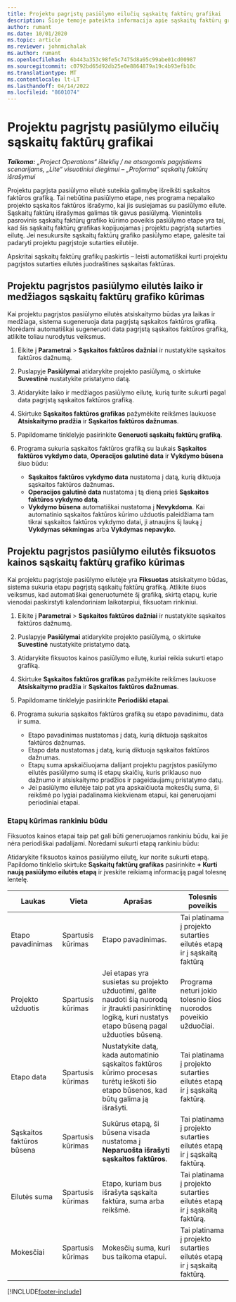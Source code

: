 ```yaml
---
title: Projektu pagrįstų pasiūlymo eilučių sąskaitų faktūrų grafikai
description: Šioje temoje pateikta informacija apie sąskaitų faktūrų grafikų ir pasiūlymo eilučių etapų kūrimą.
author: rumant
ms.date: 10/01/2020
ms.topic: article
ms.reviewer: johnmichalak
ms.author: rumant
ms.openlocfilehash: 6b443a353c98fe5c7475d8a95c99abe01cd00987
ms.sourcegitcommit: c0792bd65d92db25e0e8864879a19c4b93efb10c
ms.translationtype: MT
ms.contentlocale: lt-LT
ms.lasthandoff: 04/14/2022
ms.locfileid: "8601074"
---
```

# <a name="invoice-schedules-on-project-based-quote-lines"></a>Projektu pagrįstų pasiūlymo eilučių sąskaitų faktūrų grafikai

_**Taikoma:** „Project Operations“ išteklių / ne atsargomis pagrįstiems scenarijams, „Lite“ visuotiniui diegimui – „Proforma“ sąskaitų faktūrų išrašymui_

Projektu pagrįsta pasiūlymo eilutė suteikia galimybę išreikšti sąskaitos faktūros grafiką. Tai nebūtina pasiūlymo etape, nes programa nepalaiko projekto sąskaitos faktūros išrašymo, kai jis susiejamas su pasiūlymo eilute. Sąskaitų faktūrų išrašymas galimas tik gavus pasiūlymą. Vienintelis pasrovinis sąskaitų faktūrų grafiko kūrimo poveikis pasiūlymo etape yra tai, kad šis sąskaitų faktūrų grafikas kopijuojamas į projektu pagrįstą sutarties eilutę. Jei nesukursite sąskaitų faktūrų grafiko pasiūlymo etape, galėsite tai padaryti projektu pagrįstoje sutarties eilutėje.

Apskritai sąskaitų faktūrų grafikų paskirtis – leisti automatiškai kurti projektu pagrįstos sutarties eilutės juodraštines sąskaitas faktūras. 

## <a name="create-a-time-and-material-invoice-schedule-for-a-project-based-quote-line"></a>Projektu pagrįstos pasiūlymo eilutės laiko ir medžiagos sąskaitų faktūrų grafiko kūrimas

Kai projektu pagrįstos pasiūlymo eilutės atsiskaitymo būdas yra laikas ir medžiaga, sistema sugeneruoja data pagrįstą sąskaitos faktūros grafiką. Norėdami automatiškai sugeneruoti data pagrįstą sąskaitos faktūros grafiką, atlikite toliau nurodytus veiksmus.

1. Eikite į **Parametrai** > **Sąskaitos faktūros dažniai** ir nustatykite sąskaitos faktūros dažnumą.
2. Puslapyje **Pasiūlymai** atidarykite projekto pasiūlymą, o skirtuke **Suvestinė** nustatykite pristatymo datą.
3. Atidarykite laiko ir medžiagos pasiūlymo eilutę, kurią turite sukurti pagal data pagrįstą sąskaitos faktūros grafiką. 
4. Skirtuke **Sąskaitos faktūros grafikas** pažymėkite reikšmes laukuose **Atsiskaitymo pradžia** ir **Sąskaitos faktūros dažnumas**. 
5. Papildomame tinklelyje pasirinkite **Generuoti sąskaitų faktūrų grafiką**.
6. Programa sukuria sąskaitos faktūros grafiką su laukais **Sąskaitos faktūros vykdymo data**, **Operacijos galutinė data** ir **Vykdymo būsena** šiuo būdu:

    - **Sąskaitos faktūros vykdymo data** nustatoma į datą, kurią diktuoja sąskaitos faktūros dažnumas.
    - **Operacijos galutinė data** nustatoma į tą dieną prieš **Sąskaitos faktūros vykdymo datą**.
    - **Vykdymo būsena** automatiškai nustatoma į **Nevykdoma**. Kai automatinio sąskaitos faktūros kūrimo užduotis paleidžiama tam tikrai sąskaitos faktūros vykdymo datai, ji atnaujins šį lauką į **Vykdymas sėkmingas** arba **Vykdymas nepavyko**.

## <a name="create-a-fixed-price-invoice-schedule-for-a-project-based-quote-line"></a>Projektu pagrįstos pasiūlymo eilutės fiksuotos kainos sąskaitų faktūrų grafiko kūrimas

Kai projektu pagrįstoje pasiūlymo eilutėje yra **Fiksuotas** atsiskaitymo būdas, sistema sukuria etapu pagrįstą sąskaitų faktūrų grafiką. Atlikite šiuos veiksmus, kad automatiškai generuotumėte šį grafiką, skirtą etapų, kurie vienodai paskirstyti kalendoriniam laikotarpiui, fiksuotam rinkiniui.

1. Eikite į **Parametrai** > **Sąskaitos faktūros dažniai** ir nustatykite sąskaitos faktūros dažnumą.
2. Puslapyje **Pasiūlymai** atidarykite projekto pasiūlymą, o skirtuke **Suvestinė** nustatykite pristatymo datą.
3. Atidarykite fiksuotos kainos pasiūlymo eilutę, kuriai reikia sukurti etapo grafiką. 
4. Skirtuke **Sąskaitos faktūros grafikas** pažymėkite reikšmes laukuose **Atsiskaitymo pradžia** ir **Sąskaitos faktūros dažnumas**. 
5. Papildomame tinklelyje pasirinkite **Periodiški etapai**.
6. Programa sukuria sąskaitos faktūros grafiką su etapo pavadinimu, data ir suma.

    - Etapo pavadinimas nustatomas į datą, kurią diktuoja sąskaitos faktūros dažnumas.
    - Etapo data nustatomas į datą, kurią diktuoja sąskaitos faktūros dažnumas.
    - Etapų suma apskaičiuojama dalijant projektu pagrįstos pasiūlymo eilutės pasiūlymo sumą iš etapų skaičių, kuris priklauso nuo dažnumo ir atsiskaitymo pradžios ir pageidaujamų pristatymo datų.
    - Jei pasiūlymo eilutėje taip pat yra apskaičiuota mokesčių suma, ši reikšmė po lygiai padalinama kiekvienam etapui, kai generuojami periodiniai etapai.

### <a name="manually-create-milestones"></a>Etapų kūrimas rankiniu būdu

Fiksuotos kainos etapai taip pat gali būti generuojamos rankiniu būdu, kai jie nėra periodiškai padalijami. Norėdami sukurti etapą rankiniu būdu:

Atidarykite fiksuotos kainos pasiūlymo eilutę, kur norite sukurti etapą. Papildomo tinklelio skirtuke **Sąskaitų faktūrų grafikas** pasirinkite **+ Kurti naują pasiūlymo eilutės etapą** ir įveskite reikiamą informaciją pagal tolesnę lentelę.

| **Laukas** | **Vieta** | **Aprašas** | **Tolesnis poveikis** |
| --- | --- | --- | --- |
| Etapo pavadinimas | Spartusis kūrimas | Etapo pavadinimas. | Tai platinama į projekto sutarties eilutės etapą ir į sąskaitą faktūrą |
| Projekto užduotis | Spartusis kūrimas | Jei etapas yra susietas su projekto užduotimi, galite naudoti šią nuorodą ir įtraukti pasirinktinę logiką, kuri nustatys etapo būseną pagal užduoties būseną. | Programa neturi jokio tolesnio šios nuorodos poveikio užduočiai. |
| Etapo data | Spartusis kūrimas | Nustatykite datą, kada automatinio sąskaitos faktūros kūrimo procesas turėtų ieškoti šio etapo būsenos, kad būtų galima ją išrašyti. | Tai platinama į projekto sutarties eilutės etapą ir į sąskaitą faktūrą. |
| Sąskaitos faktūros būsena | Spartusis kūrimas | Sukūrus etapą, ši būsena visada nustatoma į **Neparuošta išrašyti sąskaitos faktūros**. | Tai platinama į projekto sutarties eilutės etapą ir į sąskaitą faktūrą. |
| Eilutės suma | Spartusis kūrimas | Etapo, kuriam bus išrašyta sąskaita faktūra, suma arba reikšmė. | Tai platinama į projekto sutarties eilutės etapą ir į sąskaitą faktūrą. |
| Mokesčiai | Spartusis kūrimas | Mokesčių suma, kuri bus taikoma etapui. | Tai platinama į projekto sutarties eilutės etapą ir į sąskaitą faktūrą. |


[!INCLUDE[footer-include](../includes/footer-banner.md)]
